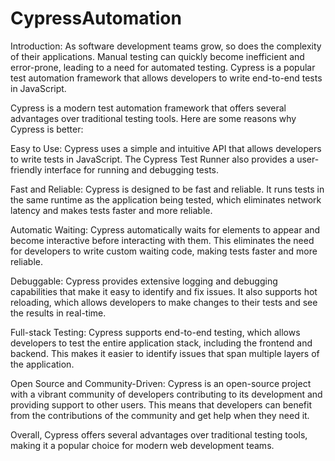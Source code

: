 # CypressAutomation

Introduction:
As software development teams grow, so does the complexity of their applications.
Manual testing can quickly become inefficient and error-prone, leading to a need for automated testing. 
Cypress is a popular test automation framework that allows developers to write end-to-end tests in JavaScript.

Cypress is a modern test automation framework that offers several advantages over traditional testing tools. 
Here are some reasons why Cypress is better:

Easy to Use: Cypress uses a simple and intuitive API that allows developers to write tests in JavaScript. 
The Cypress Test Runner also provides a user-friendly interface for running and debugging tests.

Fast and Reliable: Cypress is designed to be fast and reliable. It runs tests in the same runtime as the application being tested, 
which eliminates network latency and makes tests faster and more reliable.

Automatic Waiting: Cypress automatically waits for elements to appear and become interactive before interacting with them. 
This eliminates the need for developers to write custom waiting code, making tests faster and more reliable.

Debuggable: Cypress provides extensive logging and debugging capabilities that make it easy to identify and fix issues. 
It also supports hot reloading, which allows developers to make changes to their tests and see the results in real-time.

Full-stack Testing: Cypress supports end-to-end testing, which allows developers to test the entire application stack, 
including the frontend and backend. This makes it easier to identify issues that span multiple layers of the application.

Open Source and Community-Driven: Cypress is an open-source project with a vibrant community of developers contributing to its
development and providing support to other users. This means that developers can benefit from the contributions of the community 
and get help when they need it.

Overall, Cypress offers several advantages over traditional testing tools, making it a popular choice for modern web development teams.
